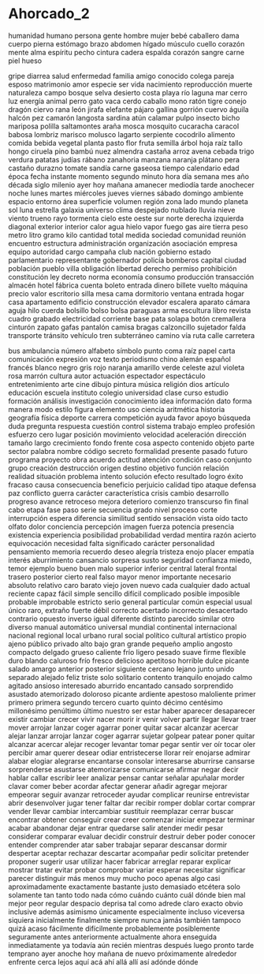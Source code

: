 # Ahorcado_2
humanidad
humano
persona
gente
hombre
mujer
bebé
caballero
dama
cuerpo
pierna
estómago
brazo
abdomen
hígado
músculo
cuello
corazón
mente
alma
espíritu
pecho
cintura
cadera
espalda
corazón
sangre
carne
piel
hueso

gripe
diarrea
salud
enfermedad
familia
amigo 
conocido 
colega
pareja
esposo 
matrimonio
amor
especie
ser
vida
nacimiento
reproducción
muerte
naturaleza
campo
bosque
selva 
desierto
costa
playa
río
laguna 
mar 
cerro 
luz
energía
animal
perro
gato
vaca
cerdo
caballo 
mono
ratón 
tigre
conejo
dragón
ciervo
rana
león
jirafa
elefante
pájaro
gallina
gorrión
cuervo
águila
halcón
pez
camarón
langosta
sardina
atún
calamar
pulpo
insecto
bicho
mariposa
polilla
saltamontes
araña
mosca
mosquito
cucaracha
caracol
babosa
lombriz
marisco
molusco
lagarto
serpiente
cocodrilo
alimento
comida
bebida
vegetal
planta
pasto 
flor
fruta
semilla
árbol
hoja
raíz
tallo
hongo
ciruela
pino
bambú
nuez
almendra
castaña
arroz
avena
cebada
trigo
verdura
patatas
judías 
rábano
zanahoria
manzana
naranja
plátano
pera
castaño
durazno
tomate
sandía
carne
gaseosa
tiempo
calendario
edad
época 
fecha
instante
momento
segundo
minuto
hora
día
semana
mes
año
década
siglo
milenio
ayer
hoy
mañana
amanecer
mediodía
tarde
anochecer
noche
lunes
martes
miércoles
jueves
viernes
sábado
domingo
ambiente
espacio
entorno
área
superficie
volumen
región
zona
lado
mundo
planeta
sol
luna
estrella
galaxia
universo
clima
despejado
nublado
lluvia
nieve
viento
trueno
rayo
tormenta
cielo
este
oeste
sur
norte
derecha
izquierda
diagonal
exterior
interior
calor
agua
hielo
vapor
fuego
gas
aire 
tierra
peso
metro
litro
gramo
kilo
cantidad
total
medida
sociedad
comunidad
reunión
encuentro
estructura
administración
organización
asociación
empresa
equipo
autoridad
cargo
campaña
club
nación
gobierno
estado
parlamentario 
representante
gobernador 
policía
bomberos
capital
ciudad
población
pueblo
villa
obligación
libertad
derecho
permiso
prohibición
constitución
ley
decreto
norma
economía
consumo
producción
transacción
almacén
hotel
fábrica
cuenta
boleto
entrada
dinero
billete
vuelto 
máquina 
precio 
valor
escritorio
silla
mesa
cama
dormitorio
ventana
entrada
hogar
casa
apartamento 
edificio
construcción
elevador 
escalera
aparato
cámara
aguja
hilo
cuerda 
bolsillo
bolso
bolsa
paraguas
arma
escultura
libro
revista
cuadro
grabado
electricidad
corriente
base
pata
solapa 
botón
cremallera 
cinturón
zapato
gafas
pantalón
camisa
bragas 
calzoncillo
sujetador 
falda
    transporte 
tránsito 
vehículo
tren
subterráneo 
camino
vía
ruta
calle
carretera
 
bus 
ambulancia
número
alfabeto
símbolo
punto
coma
raíz 
papel
carta
comunicación
expresión
voz
texto
periodismo
chino
alemán
español
francés
blanco
negro
gris
rojo
naranja 
amarillo
verde
celeste
azul
violeta
rosa 
marrón
cultura
autor
actuación
espectador
espectáculo
entretenimiento
arte
cine
dibujo
pintura
música
religión
dios
artículo
educación
escuela
instituto
colegio
universidad
clase
curso
estudio
formación
análisis
investigación
conocimiento
idea
información
dato
forma
manera
modo
estilo
figura
elemento
uso 
ciencia
aritmética
historia
geografía
física
deporte
carrera
competición 
ayuda
favor
apoyo
búsqueda
duda
pregunta
respuesta
cuestión
control
sistema
trabajo
empleo
profesión
esfuerzo
cero
lugar
posición
movimiento
velocidad
aceleración
dirección
tamaño
largo
crecimiento
fondo
frente
cosa
aspecto
contenido
objeto
parte
sector
palabra
nombre
código
secreto
formalidad
presente
pasado
futuro
programa
proyecto
obra
acuerdo
actitud
atención
condición
caso
conjunto
grupo
creación
destrucción
origen
destino
objetivo
 función
relación
realidad
situación
problema
intento
solución
efecto
resultado
logro
éxito
fracaso
causa
consecuencia
beneficio
perjuicio
calidad
tipo
ataque
defensa
paz
conflicto
guerra
carácter
característica
crisis
cambio
desarrollo
progreso
avance
retroceso
mejora
deterioro
comienzo 
transcurso
fin
 final
 cabo
etapa
fase
paso
serie
secuencia
grado
nivel
proceso
corte
interrupción
espera
diferencia
similitud
sentido
sensación
vista
oído
tacto
olfato
dolor
conciencia
percepción
imagen
fuerza
potencia
presencia
existencia
experiencia
posibilidad
probabilidad
verdad
mentira
razón
acierto
equivocación
necesidad
falta
significado
carácter
personalidad
pensamiento
memoria
recuerdo
deseo
alegría
tristeza
enojo 
placer 
empatía
interés
aburrimiento
cansancio
sorpresa
susto
seguridad
confianza
miedo, temor
ejemplo
bueno
 buen
malo
superior
inferior
central
lateral
frontal
trasero
      posterior
cierto
real
falso
mayor
menor
importante
necesario
absoluto
relativo
caro
barato
viejo
joven
nuevo
cada
cualquier
dado
actual
reciente
capaz
fácil 
simple
sencillo
difícil
complicado
posible
imposible
probable
improbable
estricto
serio
general
particular
común
especial
usual
único
raro, extraño
fuerte
débil
correcto
acertado
incorrecto
 desacertado
contrario
opuesto
 inverso
igual
diferente
distinto
parecido
similar
otro
diverso
manual
automático
universal
mundial
continental
internacional
nacional
regional
local
urbano
rural
social
político
cultural
artístico
propio
ajeno
público
privado
alto
bajo
gran
grande
pequeño
amplio
angosto
compacto
delgado
grueso
caliente
frío
ligero
pesado
suave
firme
flexible
duro
blando
caluroso
frío
fresco
delicioso
apetitoso
horrible
dulce
picante
salado
amargo
anterior
posterior
siguiente
cercano
lejano
junto
unido
separado
alejado
feliz
triste
solo
solitario
contento
tranquilo
enojado 
calmo
agitado
ansioso
interesado
aburrido
encantado
cansado
sorprendido
asustado
atemorizado
doloroso
picante
ardiente
apestoso
maloliente
primer
 primero
primera
segundo
tercero
cuarto
quinto
décimo
centésimo
millonésimo
penúltimo
último
nuestro
ser
estar
haber
aparecer
desaparecer
existir
cambiar
crecer
vivir
nacer
morir
ir
venir
volver
partir
llegar
llevar
traer
mover
arrojar
lanzar
coger
agarrar
poner
quitar
sacar
alcanzar
acercar
alejar
lanzar
arrojar
lanzar
coger
agarrar
sujetar
golpear
patear
poner
quitar 
alcanzar
acercar
alejar
recoger
levantar
tomar
pegar
sentir
ver
oír 
tocar
oler
percibir
amar
querer
desear
odiar
 entristecerse
llorar
reír
enojarse 
admirar
alabar
elogiar
alegrarse
encantarse
consolar
interesarse
aburrirse
cansarse
sorprenderse
asustarse
atemorizarse
comunicarse
afirmar
negar
decir
hablar
callar
escribir
leer
analizar
pensar
cantar
señalar
apuñalar
morder
clavar
comer
beber
acordar
afectar
generar
añadir
agregar
mejorar
empeorar
seguir
avanzar
retroceder
ayudar
complicar
reunirse
entrevistar
abrir
desenvolver
jugar
tener
faltar
dar
recibir
romper
doblar
cortar
comprar
vender
llevar
cambiar
intercambiar
sustituir
 reemplazar
cerrar
buscar
encontrar
obtener
conseguir
crear
creer
comenzar 
iniciar
empezar
terminar
acabar
abandonar
dejar
entrar
quedarse
salir
atender
medir
pesar
considerar
comparar
evaluar
decidir
construir
destruir
deber
poder
conocer
entender
comprender
atar
saber
trabajar
separar 
descansar
dormir
despertar
aceptar
rechazar
descartar
acompañar
pedir
solicitar
pretender
proponer
sugerir
usar
utilizar
hacer
fabricar
arreglar
reparar
explicar
mostrar
tratar
evitar
probar
 comprobar 
variar
esperar
necesitar
 significar
parecer
distinguir
más
menos
muy
mucho
poco
apenas
algo
casi
aproximadamente
exactamente
bastante
justo
demasiado
etcétera
solo
solamente
tan
tanto
todo
nada
cómo
cuándo
cuánto
cuál 
dónde
bien
mal
mejor
peor
regular
despacio
deprisa
tal
como
adrede
claro
exacto
obvio
inclusive
además
asimismo
únicamente
especialmente
incluso
viceversa
siquiera
inicialmente
finalmente
siempre
nunca
jamás
también
tampoco
quizá 
acaso
fácilmente
difícilmente
probablemente
posiblemente
seguramente
antes
anteriormente
actualmente
ahora
enseguida
inmediatamente
ya
todavía
aún
recién
mientras
después
luego
pronto
tarde
temprano
ayer
anoche
hoy
mañana
de nuevo
próximamente
alrededor
enfrente
cerca
lejos
aquí
acá
ahí
allá
allí
así
adónde
dónde

